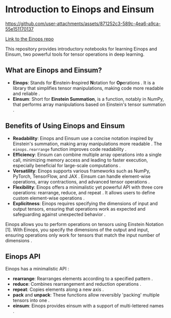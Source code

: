 # Introduction to Einops and Einsum


https://github.com/user-attachments/assets/871252c3-589c-4ea6-a9ca-55e151170137

[Link to the Einops repo](https://github.com/arogozhnikov/einops) 


This repository provides introductory notebooks for learning Einops and Einsum, two powerful tools for tensor operations in deep learning.

## What are Einops and Einsum?

*   **Einops**: Stands for **E**instein-**I**nspired **N**otation for **Op**erations . It is a library that simplifies tensor manipulations, making code more readable and reliable .
*   **Einsum**: Short for **Einstein Summation**, is a function, notably in NumPy, that performs array manipulations based on Einstein's tensor summation .

## Benefits of Using Einops and Einsum

*   **Readability**: Einops and Einsum use a concise notation inspired by Einstein's summation, making array manipulations more readable . The `einops.rearrange` function improves code readability .
*   **Efficiency**: Einsum can combine multiple array operations into a single call, minimizing memory access and leading to faster execution, especially beneficial for large-scale computations .
*   **Versatility**: Einops supports various frameworks such as NumPy, PyTorch, TensorFlow, and JAX . Einsum can handle element-wise operations, array contractions, and advanced tensor operations .
*   **Flexibility**: Einops offers a minimalistic yet powerful API with three core operations: rearrange, reduce, and repeat . It allows users to define custom element-wise operations .
*   **Explicitness**: Einops requires specifying the dimensions of input and output tensors, ensuring that operations work as expected and safeguarding against unexpected behavior .

Einops allows you to perform operations on tensors using Einstein Notation [1]. With Einops, you specify the dimensions of the output and input, ensuring operations only work for tensors that match the input number of dimensions .

## Einops API

Einops has a minimalistic API :

*   **rearrange**: Rearranges elements according to a specified pattern .
*   **reduce**: Combines rearrangement and reduction operations .
*   **repeat**: Copies elements along a new axis .
*   **pack** and **unpack**: These functions allow reversibly 'packing' multiple tensors into one .
*   **einsum**: Einops provides einsum with a support of multi-lettered names .

